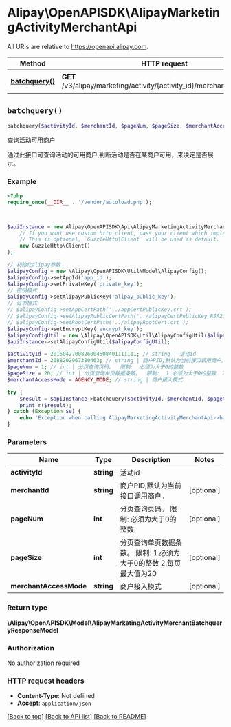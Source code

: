 # Alipay\OpenAPISDK\AlipayMarketingActivityMerchantApi

All URIs are relative to https://openapi.alipay.com.

Method | HTTP request | Description
------------- | ------------- | -------------
[**batchquery()**](AlipayMarketingActivityMerchantApi.md#batchquery) | **GET** /v3/alipay/marketing/activity/{activity_id}/merchant/batchquery | 查询活动可用商户


## `batchquery()`

```php
batchquery($activityId, $merchantId, $pageNum, $pageSize, $merchantAccessMode): \Alipay\OpenAPISDK\Model\AlipayMarketingActivityMerchantBatchqueryResponseModel
```

查询活动可用商户

通过此接口可查询活动的可用商户,判断活动是否在某商户可用，来决定是否展示。

### Example

```php
<?php
require_once(__DIR__ . '/vendor/autoload.php');



$apiInstance = new Alipay\OpenAPISDK\Api\AlipayMarketingActivityMerchantApi(
    // If you want use custom http client, pass your client which implements `GuzzleHttp\ClientInterface`.
    // This is optional, `GuzzleHttp\Client` will be used as default.
    new GuzzleHttp\Client()
);

// 初始化alipay参数
$alipayConfig = new \Alipay\OpenAPISDK\Util\Model\AlipayConfig();
$alipayConfig->setAppId('app_id');
$alipayConfig->setPrivateKey('private_key');
// 密钥模式
$alipayConfig->setAlipayPublicKey('alipay_public_key');
// 证书模式
// $alipayConfig->setAppCertPath('../appCertPublicKey.crt');
// $alipayConfig->setAlipayPublicCertPath('../alipayCertPublicKey_RSA2.crt');
// $alipayConfig->setRootCertPath('../alipayRootCert.crt');
$alipayConfig->setEncryptKey('encrypt_key');
$alipayConfigUtil = new \Alipay\OpenAPISDK\Util\AlipayConfigUtil($alipayConfig);
$apiInstance->setAlipayConfigUtil($alipayConfigUtil);

$activityId = 2016042700826004508401111111; // string | 活动id
$merchantId = 2088202967380463; // string | 商户PID,默认为当前接口调用商户。
$pageNum = 1; // int | 分页查询页码。  限制:  必须为大于0的整数
$pageSize = 20; // int | 分页查询单页数据条数。  限制:  1.必须为大于0的整数  2.每页最大值为20
$merchantAccessMode = AGENCY_MODE; // string | 商户接入模式

try {
    $result = $apiInstance->batchquery($activityId, $merchantId, $pageNum, $pageSize, $merchantAccessMode);
    print_r($result);
} catch (Exception $e) {
    echo 'Exception when calling AlipayMarketingActivityMerchantApi->batchquery: ', $e->getMessage(), PHP_EOL;
}
```

### Parameters

Name | Type | Description  | Notes
------------- | ------------- | ------------- | -------------
 **activityId** | **string**| 活动id |
 **merchantId** | **string**| 商户PID,默认为当前接口调用商户。 | [optional]
 **pageNum** | **int**| 分页查询页码。  限制:  必须为大于0的整数 | [optional]
 **pageSize** | **int**| 分页查询单页数据条数。  限制:  1.必须为大于0的整数  2.每页最大值为20 | [optional]
 **merchantAccessMode** | **string**| 商户接入模式 | [optional]

### Return type

**\Alipay\OpenAPISDK\Model\AlipayMarketingActivityMerchantBatchqueryResponseModel**

### Authorization

No authorization required

### HTTP request headers

- **Content-Type**: Not defined
- **Accept**: `application/json`

[[Back to top]](#) [[Back to API list]](../../README.md#api-endpoints)
[[Back to README]](../../README.md)
